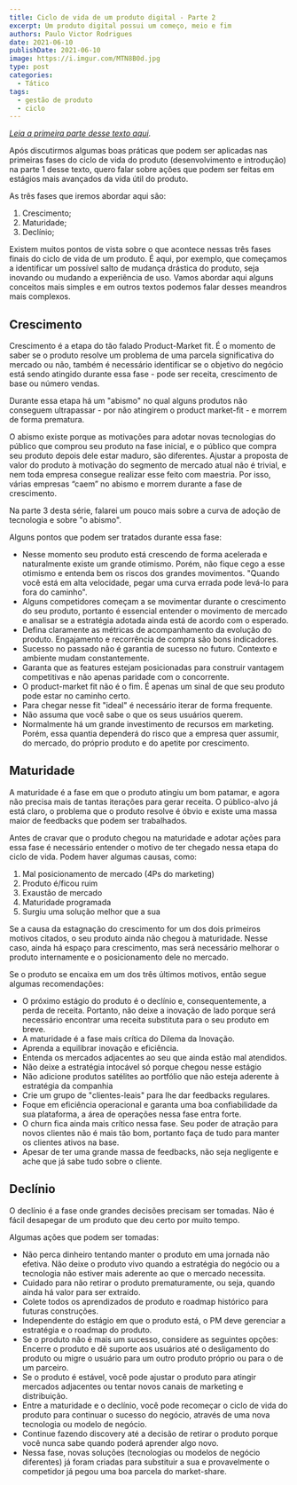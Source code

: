 ```yaml
---
title: Ciclo de vida de um produto digital - Parte 2
excerpt: Um produto digital possui um começo, meio e fim
authors: Paulo Victor Rodrigues
date: 2021-06-10
publishDate: 2021-06-10
image: https://i.imgur.com/MTN8B0d.jpg
type: post
categories:
  - Tático
tags:
  - gestão de produto
  - ciclo
---
```


*[Leia a primeira parte desse texto aqui](https://productoversee.com/ciclo-de-vida-de-um-produto-digital-parte-1/).*

Após discutirmos algumas boas práticas que podem ser aplicadas nas primeiras fases do ciclo de vida do produto (desenvolvimento e introdução) na parte 1 desse texto, quero falar sobre ações que podem ser feitas em estágios mais avançados da vida útil do produto.

As três fases que iremos abordar aqui são:

1. Crescimento;
2. Maturidade;
3. Declínio;

Existem muitos pontos de vista sobre o que acontece nessas três fases finais do ciclo de vida de um produto. É aqui, por exemplo, que começamos a identificar um possível salto de mudança drástica do produto, seja inovando ou mudando a experiência de uso. Vamos abordar aqui alguns conceitos mais simples e em outros textos podemos falar desses meandros mais complexos.

## Crescimento

Crescimento é a etapa do tão falado Product-Market fit. É o momento de saber se o produto resolve um problema de uma parcela significativa do mercado ou não, também é necessário identificar se o objetivo do negócio está sendo atingido durante essa fase - pode ser receita, crescimento de base ou número vendas.

Durante essa etapa há um "abismo" no qual alguns produtos não conseguem ultrapassar - por não atingirem o product market-fit - e morrem de forma prematura.

O abismo existe porque as motivações para adotar novas tecnologias do público que comprou seu produto na fase inicial, e o público que compra seu produto depois dele estar maduro, são diferentes. Ajustar a proposta de valor do produto à motivação do segmento de mercado atual não é trivial, e nem toda empresa consegue realizar esse feito com maestria. Por isso, várias empresas “caem” no abismo e morrem durante a fase de crescimento.

Na parte 3 desta série, falarei um pouco mais sobre a curva de adoção de tecnologia e sobre "o abismo".

Alguns pontos que podem ser tratados durante essa fase:

* Nesse momento seu produto está crescendo de forma acelerada e naturalmente existe um grande otimismo. Porém, não fique cego a esse otimismo e entenda bem os riscos dos grandes movimentos. "Quando você está em alta velocidade, pegar uma curva errada pode levá-lo para fora do caminho".
* Alguns competidores começam a se movimentar durante o crescimento do seu produto, portanto é essencial entender o movimento de mercado e analisar se a estratégia adotada ainda está de acordo com o esperado.
* Defina claramente as métricas de acompanhamento da evolução do produto. Engajamento e recorrência de compra são bons indicadores.
* Sucesso no passado não é garantia de sucesso no futuro. Contexto e ambiente mudam constantemente.
* Garanta que as features estejam posicionadas para construir vantagem competitivas e não apenas paridade com o concorrente.
* O product-market fit não é o fim. É apenas um sinal de que seu produto pode estar no caminho certo.
* Para chegar nesse fit "ideal" é necessário iterar de forma frequente.
* Não assuma que você sabe o que os seus usuários querem.
* Normalmente há um grande investimento de recursos em marketing. Porém, essa quantia dependerá do risco que a empresa quer assumir, do mercado, do próprio produto e do apetite por crescimento.

## Maturidade

A maturidade é a fase em que o produto atingiu um bom patamar, e agora não precisa mais de tantas iterações para gerar receita. O público-alvo já está claro, o problema que o produto resolve é óbvio e existe uma massa maior de feedbacks que podem ser trabalhados.

Antes de cravar que o produto chegou na maturidade e adotar ações para essa fase é necessário entender o motivo de ter chegado nessa etapa do ciclo de vida. Podem haver algumas causas, como:

1. Mal posicionamento de mercado (4Ps do marketing)
2. Produto é/ficou ruim
3. Exaustão de mercado
4. Maturidade programada
5. Surgiu uma solução melhor que a sua

Se a causa da estagnação do crescimento for um dos dois primeiros motivos citados, o seu produto ainda não chegou à maturidade. Nesse caso, ainda há espaço para crescimento, mas será necessário melhorar o produto internamente e o posicionamento dele no mercado.

Se o produto se encaixa em um dos três últimos motivos, então segue algumas recomendações:

* O próximo estágio do produto é o declínio e, consequentemente, a perda de receita. Portanto, não deixe a inovação de lado porque será necessário encontrar uma receita substituta para o seu produto em breve.
* A maturidade é a fase mais crítica do Dilema da Inovação.
* Aprenda a equilibrar inovação e eficiência.
* Entenda os mercados adjacentes ao seu que ainda estão mal atendidos.
* Não deixe a estratégia intocável só porque chegou nesse estágio
* Não adicione produtos satélites ao portfólio que não esteja aderente à estratégia da companhia
* Crie um grupo de "clientes-leais" para lhe dar feedbacks regulares.
* Foque em eficiência operacional e garanta uma boa confiabilidade da sua plataforma, a área de operações nessa fase entra forte.
* O churn fica ainda mais crítico nessa fase. Seu poder de atração para novos clientes não é mais tão bom, portanto faça de tudo para manter os clientes ativos na base.
* Apesar de ter uma grande massa de feedbacks, não seja negligente e ache que já sabe tudo sobre o cliente.

## Declínio

O declínio é a fase onde grandes decisões precisam ser tomadas. Não é fácil desapegar de um produto que deu certo por muito tempo.

Algumas ações que podem ser tomadas:

* Não perca dinheiro tentando manter o produto em uma jornada não efetiva. Não deixe o produto vivo quando a estratégia do negócio ou a tecnologia não estiver mais aderente ao que o mercado necessita.
* Cuidado para não retirar o produto prematuramente, ou seja, quando ainda há valor para ser extraído.
* Colete todos os aprendizados de produto e roadmap histórico para futuras construções.
* Independente do estágio em que o produto está, o PM deve gerenciar a estratégia e o roadmap do produto.
* Se o produto não é mais um sucesso, considere as seguintes opções: Encerre o produto e dê suporte aos usuários até o desligamento do produto ou migre o usuário para um outro produto próprio ou para o de um parceiro.
* Se o produto é estável, você pode ajustar o produto para atingir mercados adjacentes ou tentar novos canais de marketing e distribuição.
* Entre a maturidade e o declínio, você pode recomeçar o ciclo de vida do produto para continuar o sucesso do negócio, através de uma nova tecnologia ou modelo de negócio.
* Continue fazendo discovery até a decisão de retirar o produto porque você nunca sabe quando poderá aprender algo novo.
* Nessa fase, novas soluções (tecnologias ou modelos de negócio diferentes) já foram criadas para substituir a sua e provavelmente o competidor já pegou uma boa parcela do market-share.